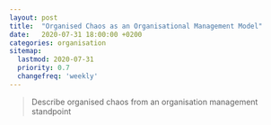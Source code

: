 ```yaml
---
layout: post
title:  "Organised Chaos as an Organisational Management Model"
date:   2020-07-31 18:00:00 +0200
categories: organisation
sitemap:
  lastmod: 2020-07-31
  priority: 0.7
  changefreq: 'weekly'
---
```

> Describe organised chaos from an organisation management standpoint
